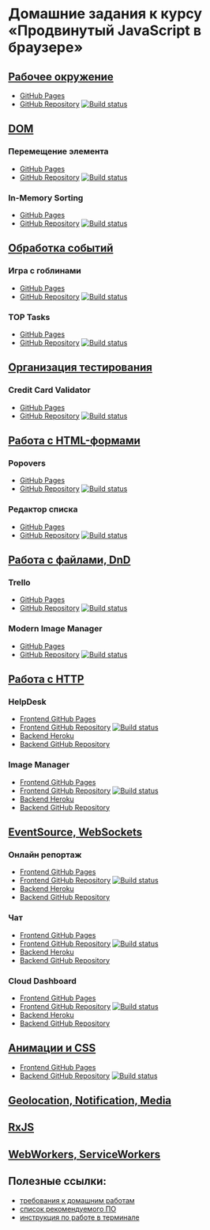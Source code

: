 # Домашние задания к курсу «Продвинутый JavaScript в браузере»

## [Рабочее окружение](env/)
  * [GitHub Pages](https://alex-m18.github.io/ahj-homeworks-env)
  * [GitHub Repository](https://github.com/Alex-m18/ahj-homeworks-env) [![Build status](https://ci.appveyor.com/api/projects/status/tjb99olu4a9jofb7?svg=true)](https://ci.appveyor.com/project/Alex-m18/ahj-homeworks-env)
## [DOM](dom/) 
### Перемещение элемента
  * [GitHub Pages](https://alex-m18.github.io/ahj-homeworks-dom-moving)
  * [GitHub Repository](https://github.com/Alex-m18/ahj-homeworks-dom-moving) [![Build status](https://ci.appveyor.com/api/projects/status/4i96w0ispdb2h37g?svg=true)](https://ci.appveyor.com/project/Alex-m18/ahj-homeworks-dom-moving)
### In-Memory Sorting
  * [GitHub Pages](https://alex-m18.github.io/ahj-homeworks-dom-sorting)
  * [GitHub Repository](https://github.com/Alex-m18/ahj-homeworks-dom-sorting) [![Build status](https://ci.appveyor.com/api/projects/status/07f1huwk4c5csytm?svg=true)](https://ci.appveyor.com/project/Alex-m18/ahj-homeworks-dom-sorting)
## [Обработка событий](events/)
### Игра с гоблинами
  * [GitHub Pages](https://alex-m18.github.io/ahj-homeworks-events-game)
  * [GitHub Repository](https://github.com/Alex-m18/ahj-homeworks-events-game) [![Build status](https://ci.appveyor.com/api/projects/status/iqa01b4ui0cidonk?svg=true)](https://ci.appveyor.com/project/Alex-m18/ahj-homeworks-events-game)
### TOP Tasks
  * [GitHub Pages](https://alex-m18.github.io/ahj-homeworks-events-tasks)
  * [GitHub Repository](https://github.com/Alex-m18/ahj-homeworks-events-tasks) [![Build status](https://ci.appveyor.com/api/projects/status/dbu916nb6p4gbj4h?svg=true)](https://ci.appveyor.com/project/Alex-m18/ahj-homeworks-events-tasks)
## [Организация тестирования](testing/)
### Credit Card Validator
  * [GitHub Pages](https://alex-m18.github.io/ahj-homeworks-testing)
  * [GitHub Repository](https://github.com/Alex-m18/ahj-homeworks-forms-testing) [![Build status](https://ci.appveyor.com/api/projects/status/4f2ef2id9we4rldo?svg=true)](https://ci.appveyor.com/project/Alex-m18/ahj-homeworks-testing)
## [Работа с HTML-формами](forms/)
### Popovers
  * [GitHub Pages](https://alex-m18.github.io/ahj-homeworks-forms-popovers)
  * [GitHub Repository](https://github.com/Alex-m18/ahj-homeworks-forms-popovers) [![Build status](https://ci.appveyor.com/api/projects/status/ug0ek4trcpfemeo5?svg=true)](https://ci.appveyor.com/project/Alex-m18/ahj-homeworks-forms-popovers)
### Редактор списка 
  * [GitHub Pages](https://alex-m18.github.io/ahj-homeworks-forms-list)
  * [GitHub Repository](https://github.com/Alex-m18/ahj-homeworks-forms-list) [![Build status](https://ci.appveyor.com/api/projects/status/y3adhgp7tmc4s1aw?svg=true)](https://ci.appveyor.com/project/Alex-m18/ahj-homeworks-forms-list)
## [Работа с файлами, DnD](dnd/)
### Trello
  * [GitHub Pages](https://alex-m18.github.io/ahj-homeworks-dnd-trello)
  * [GitHub Repository](https://github.com/Alex-m18/ahj-homeworks-dnd-trello) [![Build status](https://ci.appveyor.com/api/projects/status/gph6grcrxw9bt85l?svg=true)](https://ci.appveyor.com/project/Alex-m18/ahj-homeworks-dnd-trello)
### Modern Image Manager
  * [GitHub Pages](https://alex-m18.github.io/ahj-homeworks-dnd-mim)
  * [GitHub Repository](https://github.com/Alex-m18/ahj-homeworks-dnd-mim) [![Build status](https://ci.appveyor.com/api/projects/status/kfm3dbgu75t4jrg8?svg=true)](https://ci.appveyor.com/project/Alex-m18/ahj-homeworks-dnd-mim)
## [Работа с HTTP](http/)
### HelpDesk
  * [Frontend GitHub Pages](https://alex-m18.github.io/ahj-homeworks-http-helpdesk)
  * [Frontend GitHub Repository](https://github.com/Alex-m18/ahj-homeworks-http-helpdesk) [![Build status](https://ci.appveyor.com/api/projects/status/duinjny8siigdpme?svg=true)](https://ci.appveyor.com/project/Alex-m18/ahj-homeworks-sse-http-helpdesk)
  * [Backend Heroku](https://alex-m18-ahj-http.herokuapp.com)
  * [Backend GitHub Repository](https://github.com/Alex-m18/ahj-homeworks-http-helpdesk/tree/backend)
### Image Manager
  * [Frontend GitHub Pages](https://alex-m18.github.io/ahj-homeworks-http-im)
  * [Frontend GitHub Repository](https://github.com/Alex-m18/ahj-homeworks-http-im) [![Build status](https://ci.appveyor.com/api/projects/status/ht8o51212l6jjm0l?svg=true)](https://ci.appveyor.com/project/Alex-m18/ahj-homeworks-http-im)
  * [Backend Heroku](https://alex-m18-ahj-http3.herokuapp.com)
  * [Backend GitHub Repository](https://github.com/Alex-m18/ahj-homeworks-http-im/tree/backend)
## [EventSource, WebSockets](sse-ws/)
### Онлайн репортаж
  * [Frontend GitHub Pages](https://alex-m18.github.io/ahj-homeworks-sse-ws-report)
  * [Frontend GitHub Repository](https://github.com/Alex-m18/ahj-homeworks-sse-ws-report) [![Build status](https://ci.appveyor.com/api/projects/status/l9oc5m5chcvgco3p?svg=true)](https://ci.appveyor.com/project/Alex-m18/ahj-homeworks-sse-ws-report)
  * [Backend Heroku](https://alex-m18-ahj-sse-report.herokuapp.com)
  * [Backend GitHub Repository](https://github.com/Alex-m18/ahj-homeworks-sse-ws-report/tree/backend)
### Чат
  * [Frontend GitHub Pages](https://alex-m18.github.io/ahj-homeworks-sse-ws-chat)
  * [Frontend GitHub Repository](https://github.com/Alex-m18/ahj-homeworks-sse-ws-chat) [![Build status](https://ci.appveyor.com/api/projects/status/k530epj2f7lx8v76?svg=true)](https://ci.appveyor.com/project/Alex-m18/ahj-homeworks-sse-ws-chat)
  * [Backend Heroku](https://alex-m18-ahj-sse-chat.herokuapp.com)
  * [Backend GitHub Repository](https://github.com/Alex-m18/ahj-homeworks-sse-ws-chat/tree/backend)
### Cloud Dashboard
  * [Frontend GitHub Pages](https://alex-m18.github.io/ahj-homeworks-sse-ws-dashboard)
  * [Frontend GitHub Repository](https://github.com/Alex-m18/ahj-homeworks-sse-ws-dashboard) [![Build status](https://ci.appveyor.com/api/projects/status/m82mtcolfxi9p0ml?svg=true)](https://ci.appveyor.com/project/Alex-m18/ahj-homeworks-sse-ws-dashboard)
  * [Backend Heroku](https://alex-m18-ahj-sse-dashboard.herokuapp.com/)
  * [Backend GitHub Repository](https://github.com/Alex-m18/ahj-homeworks-sse-ws-dashboard/tree/backend)
## [Анимации и CSS](anim/)
  * [Frontend GitHub Pages](https://alex-m18.github.io/ahj-homeworks-anim)
  * [Backend GitHub Repository](https://github.com/Alex-m18/ahj-homeworks-anim) [![Build status](https://ci.appveyor.com/api/projects/status/j8d7apecdbvrfo04?svg=true)](https://ci.appveyor.com/project/Alex-m18/ahj-homeworks-anim)
## [Geolocation, Notification, Media](media/)
## [RxJS](rxjs/)
## [WebWorkers, ServiceWorkers](workers/)

## Полезные ссылки:
* [требования к домашним работам](requirements.md)
* [список рекомендуемого ПО](software.md)
* [инструкция по работе в терминале](terminal.md)
